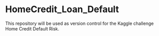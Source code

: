 # HomeCredit_Loan_Default
This repository will be used as version control for the Kaggle challenge Home Credit Default Risk.

